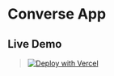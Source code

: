 # Converse App

## Live Demo

> [![Deploy with Vercel](https://vercel.com/button)](https://converse-app-olive.vercel.app/)
